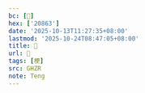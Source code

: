 ```yaml
---
bc: [𠡣]
hex: ['20863']
date: '2025-10-13T11:27:35+08:00'
lastmod: '2025-10-24T08:47:05+08:00'
title: 󰘤
url: 󰘤
tags: [梗]
src: GHZR
note: Teng
---
```


